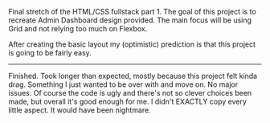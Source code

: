 Final stretch of the HTML/CSS fullstack part 1.
The goal of this project is to recreate Admin Dashboard design provided.
The main focus will be using Grid and not relying too much on Flexbox.

After creating the basic layout my (optimistic) prediction is that this project is going to be fairly easy.

---

Finished. Took longer than expected, mostly because this project felt kinda drag. Something I just wanted to be over with and move on.
No major issues. Of course the code is ugly and there's not so clever choices been made, but overall it's good enough for me.
I didn't EXACTLY copy every little aspect. It would have been nightmare.
